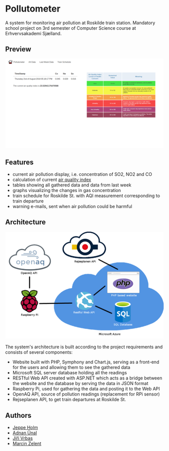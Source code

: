 # Pollutometer

A system for monitoring air pollution at Roskilde train station. Mandatory
school project on 3rd semester of Computer Science course at Erhvervsakademi
Sjælland.

## Preview

![Preview](/.github/preview.gif)

## Features

- current air pollution display, i.e. concentration of SO2, NO2 and CO
- calculation of current [air quality index](https://en.wikipedia.org/wiki/Air_quality_index)
- tables showing all gathered data and data from last week
- graphs visualizing the changes in gas concentration
- train schedule for Roskilde St. with AQI measurement corresponding to train
departure
- warning e-mails, sent when air pollution could be harmful

## Architecture

![Architecture](/.github/architecture.png)

The system's architecture is built according to the project requirements and
consists of several components:
- Website built with PHP, Symphony and Chart.js, serving as a front-end for the
users and allowing them to see the gathered data
- Microsoft SQL server database holding all the readings
- RESTful Web API created with ASP.NET which acts as a bridge between the
website and the database by serving the data in JSON format
- Raspberry Pi, used for gathering the data and posting it to the Web API
- OpenAQ API, source of pollution readings (replacement for RPi sensor)
- Rejseplanen API, to get train departures at Roskilde St.


## Authors
- [Jeppe Holm](https://github.com/Shadify)
- [Adnan Ünal](https://github.com/marwolaethblack)
- [Jiří Vrbas](https://linkedin.com/in/jiří-vrbas-a2286514a)
- [Marcin Zelent](https://github.com/marcinzelent)
